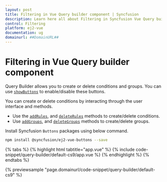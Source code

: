 ```yaml
---
layout: post
title: Filtering in Vue Query builder component | Syncfusion
description: Learn here all about Filtering in Syncfusion Vue Query builder component of Syncfusion Essential JS 2 and more.
control: Filtering 
platform: ej2-vue
documentation: ug
domainurl: ##DomainURL##
---
```


# Filtering in Vue Query builder component

Query Builder allows you to create or delete conditions and groups. You can use [`showButtons`](https://ej2.syncfusion.com/vue/documentation/api/query-builder/#showbuttons) to enable/disable these buttons.

You can create or delete conditions by interacting through the user interface and methods.

* Use the [`addRules`](https://ej2.syncfusion.com/vue/documentation/api/query-builder/#addrules), and [`deleteRules`](https://ej2.syncfusion.com/vue/documentation/api/query-builder/#deleterules) methods to create/delete conditions.
* Use [`addGroups`](https://ej2.syncfusion.com/vue/documentation/api/query-builder/#addgroups), and [`deleteGroups`](https://ej2.syncfusion.com/vue/documentation/api/query-builder/#deletegroups) methods to create/delete groups.

Install Syncfusion `Buttons` packages using below command.

```bash
npm install @syncfusion/ej2-vue-buttons --save
```

{% tabs %}
{% highlight html tabtitle="app.vue" %}
{% include code-snippet/query-builder/default-cs9/app.vue %}
{% endhighlight %}
{% endtabs %}
        
{% previewsample "page.domainurl/code-snippet/query-builder/default-cs9" %}